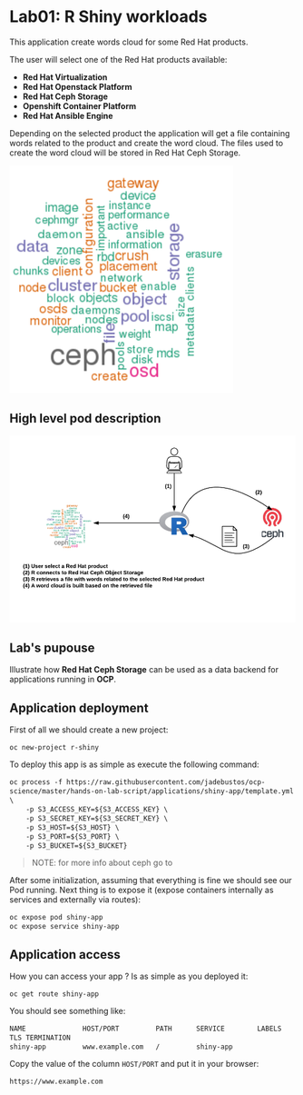 # Lab01: R Shiny workloads

This application create words cloud for some Red Hat products.

The user will select one of the Red Hat products available:

* **Red Hat Virtualization**
* **Red Hat Openstack Platform**
* **Red Hat Ceph Storage**
* **Openshift Container Platform**
* **Red Hat Ansible Engine**

Depending on the selected product the application will get a file containing words related to the product and create the word cloud. The files used to create the word cloud will be stored in Red Hat Ceph Storage.

![word cloud](imgs/word-cloud.png)

## High level pod description

![R Shiny](imgs/r-shiny.png)

## Lab's pupouse

Illustrate how **Red Hat Ceph Storage** can be used as a data backend for applications running in **OCP**.

## Application deployment

First of all we should create a new project:

```
oc new-project r-shiny
```

To deploy this app is as simple as execute the following command:

```
oc process -f https://raw.githubusercontent.com/jadebustos/ocp-science/master/hands-on-lab-script/applications/shiny-app/template.yml \
    -p S3_ACCESS_KEY=${S3_ACCESS_KEY} \
    -p S3_SECRET_KEY=${S3_SECRET_KEY} \
    -p S3_HOST=${S3_HOST} \
    -p S3_PORT=${S3_PORT} \
    -p S3_BUCKET=${S3_BUCKET}
```

> NOTE: for more info about ceph go to 

After some initialization, assuming that everything is fine we should see our Pod running. Next thing is to expose it (expose containers internally as services and externally via routes):

```
oc expose pod shiny-app
oc expose service shiny-app
```

## Application access

How you can access your app ? Is as simple as you deployed it:

```
oc get route shiny-app
```

You should see something like:

```
NAME              HOST/PORT         PATH      SERVICE        LABELS    TLS TERMINATION
shiny-app         www.example.com   /         shiny-app
```

Copy the value of the column `HOST/PORT` and put it in your browser:

```
https://www.example.com
```
